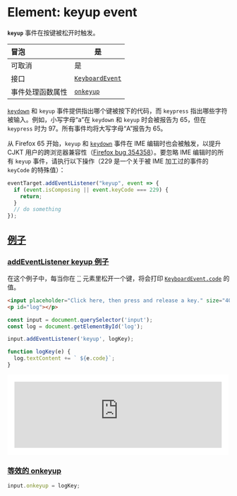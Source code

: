 # Element: keyup event

**`keyup`** 事件在按键被松开时触发。

| 冒泡             | 是                                                           |
| :--------------- | ------------------------------------------------------------ |
| 可取消           | 是                                                           |
| 接口             | [`KeyboardEvent`](https://developer.mozilla.org/zh-CN/docs/Web/API/KeyboardEvent) |
| 事件处理函数属性 | [`onkeyup`](https://developer.mozilla.org/zh-CN/docs/Web/API/Element/keyup_event) |

[`keydown`](https://developer.mozilla.org/zh-CN/docs/Web/API/Element/keydown_event) 和 `keyup` 事件提供指出哪个键被按下的代码，而 `keypress` 指出哪些字符被输入。例如，小写字母“a”在 `keydown` 和 `keyup` 时会被报告为 65，但在 `keypress` 时为 97。所有事件均将大写字母“A”报告为 65。

从 Firefox 65 开始，`keyup` 和 [`keydown`](https://developer.mozilla.org/zh-CN/docs/Web/API/Element/keydown_event) 事件在 IME 编辑时也会被触发，以提升 CJKT 用户的跨浏览器兼容性（[Firefox bug 354358](https://bugzil.la/354358)）。要忽略 IME 编辑时的所有 `keyup` 事件，请执行以下操作（229 是一个关于被 IME 加工过的事件的 `keyCode` 的特殊值）：

```js
eventTarget.addEventListener("keyup", event => {
  if (event.isComposing || event.keyCode === 229) {
    return;
  }
  // do something
});
```

## [例子](https://developer.mozilla.org/zh-CN/docs/Web/API/Element/keyup_event#例子)

### [addEventListener keyup 例子](https://developer.mozilla.org/zh-CN/docs/Web/API/Element/keyup_event#addeventlistener_keyup_例子)

在这个例子中，每当你在 [``](https://developer.mozilla.org/zh-CN/docs/Web/HTML/Element/input) 元素里松开一个键，将会打印 [`KeyboardEvent.code`](https://developer.mozilla.org/zh-CN/docs/Web/API/KeyboardEvent/code) 的值。

```html
<input placeholder="Click here, then press and release a key." size="40">
<p id="log"></p>
```

```js
const input = document.querySelector('input');
const log = document.getElementById('log');

input.addEventListener('keyup', logKey);

function logKey(e) {
  log.textContent += ` ${e.code}`;
}
```

<iframe class="sample-code-frame" title="addEventListener keyup 例子 sample" id="frame_addeventlistener_keyup_例子" src="https://live-samples.mdn.mozilla.net/zh-CN/docs/Web/API/Element/keyup_event/_sample_.addeventlistener_keyup_%E4%BE%8B%E5%AD%90.html" loading="lazy" style="box-sizing: content-box; border: 1px solid var(--border-primary); max-width: 100%; width: calc((100% - 2rem) - 2px); background: rgb(255, 255, 255); border-radius: var(--elem-radius); padding: 1rem;"></iframe>

### [等效的 onkeyup](https://developer.mozilla.org/zh-CN/docs/Web/API/Element/keyup_event#等效的_onkeyup)

```js
input.onkeyup = logKey;
```